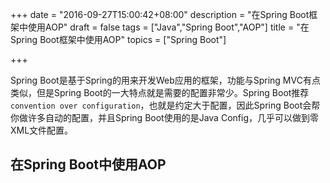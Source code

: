 +++
date = "2016-09-27T15:00:42+08:00"
description = "在Spring Boot框架中使用AOP"
draft = false
tags = ["Java","Spring Boot","AOP"]
title = "在Spring Boot框架中使用AOP"
topics = ["Spring Boot"]

+++

Spring Boot是基于Spring的用来开发Web应用的框架，功能与Spring MVC有点类似，但是Spring Boot的一大特点就是需要的配置非常少。Spring Boot推荐``convention over configuration``，也就是约定大于配置，因此Spring Boot会帮你做许多自动的配置，并且Spring Boot使用的是Java Config，几乎可以做到零XML文件配置。

## 在Spring Boot中使用AOP

